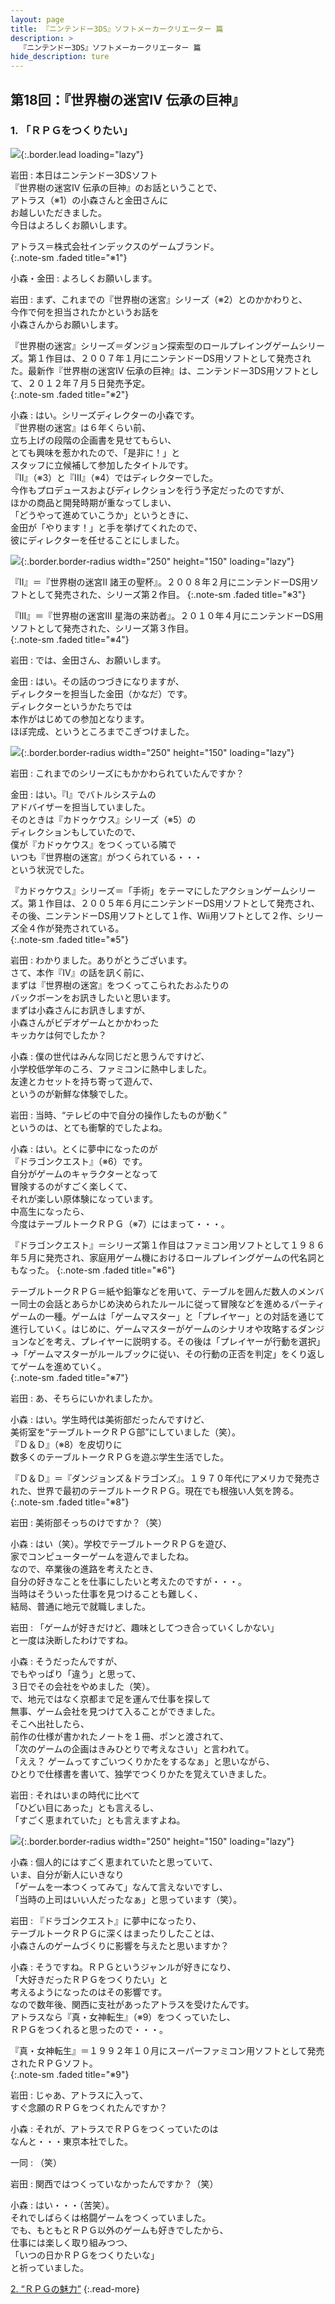 ```yaml
---
layout: page
title: 『ニンテンドー3DS』ソフトメーカークリエーター 篇
description: >
  『ニンテンドー3DS』ソフトメーカークリエーター 篇
hide_description: ture
---
```


## 第18回：『世界樹の迷宮IV 伝承の巨神』

### 1. 「ＲＰＧをつくりたい」

![](/interviews/jp/3ds/creators/vol1/img/mainvisual1.jpg){:.border.lead loading="lazy"}

岩田
: 本日はニンテンドー3DSソフト<br>『世界樹の迷宮IV 伝承の巨神』のお話ということで、<br>アトラス（※1）の小森さんと金田さんに<br>お越しいただきました。<br>今日はよろしくお願いします。

アトラス＝株式会社インデックスのゲームブランド。              
{:.note-sm .faded title="※1"}

小森・金田
: よろしくお願いします。

岩田
: まず、これまでの『世界樹の迷宮』シリーズ（※2）とのかかわりと、<br>今作で何を担当されたかというお話を<br>小森さんからお願いします。

『世界樹の迷宮』シリーズ＝ダンジョン探索型のロールプレイングゲームシリーズ。第１作目は、２００７年１月にニンテンドーDS用ソフトとして発売された。最新作『世界樹の迷宮IV 伝承の巨神』は、ニンテンドー3DS用ソフトとして、２０１２年７月５日発売予定。              
{:.note-sm .faded title="※2"}

小森
: はい。シリーズディレクターの小森です。<br>『世界樹の迷宮』は６年くらい前、<br>立ち上げの段階の企画書を見せてもらい、<br>とても興味を惹かれたので、「是非に！」と<br>スタッフに立候補して参加したタイトルです。<br>『II』（※3）と『III』（※4）ではディレクターでした。<br>今作もプロデュースおよびディレクションを行う予定だったのですが、<br>ほかの商品と開発時期が重なってしまい、<br>「どうやって進めていこうか」というときに、<br>金田が「やります！」と手を挙げてくれたので、<br>彼にディレクターを任せることにしました。

![](/interviews/jp/3ds/creators/vol1/img/photo1.jpg){:.border.border-radius width="250" height="150" loading="lazy"}

『II』＝『世界樹の迷宮II 諸王の聖杯』。２００８年２月にニンテンドーDS用ソフトとして発売された、シリーズ第２作目。
{:.note-sm .faded title="※3"}

『III』＝『世界樹の迷宮III 星海の来訪者』。２０１０年４月にニンテンドーDS用ソフトとして発売された、シリーズ第３作目。              
{:.note-sm .faded title="※4"}

岩田
: では、金田さん、お願いします。

金田
: はい。その話のつづきになりますが、<br>ディレクターを担当した金田（かなだ）です。<br>ディレクターというかたちでは<br>本作がはじめての参加となります。<br>ほぼ完成、というところまでこぎつけました。

![](/interviews/jp/3ds/creators/vol1/img/photo2.jpg){:.border.border-radius width="250" height="150" loading="lazy"}

岩田
: これまでのシリーズにもかかわられていたんですか？

金田
: はい。『I』でバトルシステムの<br>アドバイザーを担当していました。<br>そのときは『カドゥケウス』シリーズ（※5）の<br>ディレクションもしていたので、<br>僕が『カドゥケウス』をつくっている隣で<br>いつも『世界樹の迷宮』がつくられている・・・<br>という状況でした。

『カドゥケウス』シリーズ＝「手術」をテーマにしたアクションゲームシリーズ。第１作目は、２００５年６月にニンテンドーDS用ソフトとして発売され、その後、ニンテンドーDS用ソフトとして１作、Wii用ソフトとして２作、シリーズ全４作が発売されている。              
{:.note-sm .faded title="※5"}

岩田
: わかりました。ありがとうございます。<br>さて、本作『IV』の話を訊く前に、<br>まずは『世界樹の迷宮』をつくってこられたおふたりの<br>バックボーンをお訊きしたいと思います。<br>まずは小森さんにお訊きしますが、<br>小森さんがビデオゲームとかかわった<br>キッカケは何でしたか？

小森
: 僕の世代はみんな同じだと思うんですけど、<br>小学校低学年のころ、ファミコンに熱中しました。<br>友達とカセットを持ち寄って遊んで、<br>というのが新鮮な体験でした。

岩田
: 当時、“テレビの中で自分の操作したものが動く”<br>というのは、とても衝撃的でしたよね。

小森
: はい。とくに夢中になったのが<br>『ドラゴンクエスト』（※6）です。<br>自分がゲームのキャラクターとなって<br>冒険するのがすごく楽しくて、<br>それが楽しい原体験になっています。<br>中高生になったら、<br>今度はテーブルトークＲＰＧ（※7）にはまって・・・。

『ドラゴンクエスト』＝シリーズ第１作目はファミコン用ソフトとして１９８６年５月に発売され、家庭用ゲーム機におけるロールプレイングゲームの代名詞ともなった。
{:.note-sm .faded title="※6"}

テーブルトークＲＰＧ＝紙や鉛筆などを用いて、テーブルを囲んだ数人のメンバー同士の会話とあらかじめ決められたルールに従って冒険などを進めるパーティゲームの一種。ゲームは「ゲームマスター」と「プレイヤー」との対話を通じて進行していく。はじめに、ゲームマスターがゲームのシナリオや攻略するダンジョンなどを考え、プレイヤーに説明する。その後は「プレイヤーが行動を選択」→「ゲームマスターがルールブックに従い、その行動の正否を判定」をくり返してゲームを進めていく。              
{:.note-sm .faded title="※7"}

岩田
: あ、そちらにいかれましたか。

小森
: はい。学生時代は美術部だったんですけど、<br>美術室を“テーブルトークＲＰＧ部”にしていました（笑）。<br>『Ｄ＆Ｄ』（※8）を皮切りに<br>数多くのテーブルトークＲＰＧを遊ぶ学生生活でした。

『Ｄ＆Ｄ』＝『ダンジョンズ＆ドラゴンズ』。１９７０年代にアメリカで発売された、世界で最初のテーブルトークＲＰＧ。現在でも根強い人気を誇る。              
{:.note-sm .faded title="※8"}

岩田
: 美術部そっちのけですか？（笑）

小森
: はい（笑）。学校でテーブルトークＲＰＧを遊び、<br>家でコンピューターゲームを遊んでましたね。<br>なので、卒業後の進路を考えたとき、<br>自分の好きなことを仕事にしたいと考えたのですが・・・。<br>当時はそういった仕事を見つけることも難しく、<br>結局、普通に地元で就職しました。

岩田
: 「ゲームが好きだけど、趣味としてつき合っていくしかない」<br>と一度は決断したわけですね。

小森
: そうだったんですが、<br>でもやっぱり「違う」と思って、<br>３日でその会社をやめました（笑）。<br>で、地元ではなく京都まで足を運んで仕事を探して<br>無事、ゲーム会社を見つけて入ることができました。<br>そこへ出社したら、<br>前作の仕様が書かれたノートを１冊、ポンと渡されて、<br>「次のゲームの企画はきみひとりで考えなさい」と言われて。<br>「ええ？ ゲームってすごいつくりかたをするなぁ」と思いながら、<br>ひとりで仕様書を書いて、独学でつくりかたを覚えていきました。

岩田
: それはいまの時代に比べて<br>「ひどい目にあった」とも言えるし、<br>「すごく恵まれていた」とも言えますよね。

![](/interviews/jp/3ds/creators/vol1/img/photo4.jpg){:.border.border-radius width="250" height="150" loading="lazy"}

小森
: 個人的にはすごく恵まれていたと思っていて、<br>いま、自分が新人にいきなり<br>「ゲームを一本つくってみて」なんて言えないですし、<br>「当時の上司はいい人だったなぁ」と思っています（笑）。

岩田
: 『ドラゴンクエスト』に夢中になったり、<br>テーブルトークＲＰＧに深くはまったりしたことは、<br>小森さんのゲームづくりに影響を与えたと思いますか？

小森
: そうですね。ＲＰＧというジャンルが好きになり、<br>「大好きだったＲＰＧをつくりたい」と<br>考えるようになったのはその影響です。<br>なので数年後、関西に支社があったアトラスを受けたんです。<br>アトラスなら『真・女神転生』（※9）をつくっていたし、<br>ＲＰＧをつくれると思ったので・・・。

『真・女神転生』＝１９９２年１０月にスーパーファミコン用ソフトとして発売されたＲＰＧソフト。              
{:.note-sm .faded title="※9"}

岩田
: じゃあ、アトラスに入って、<br>すぐ念願のＲＰＧをつくれたんですか？

小森
: それが、アトラスでＲＰＧをつくっていたのは<br>なんと・・・東京本社でした。

一同
: （笑）

岩田
: 関西ではつくっていなかったんですか？（笑）

小森
: はい・・・（苦笑）。<br>それでしばらくは格闘ゲームをつくっていました。<br>でも、もともとＲＰＧ以外のゲームも好きでしたから、<br>仕事には楽しく取り組みつつ、<br>「いつの日かＲＰＧをつくりたいな」<br>と祈っていました。


[2. “ＲＰＧの魅力”](2.md)
{:.read-more}

